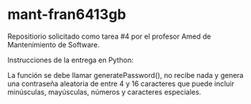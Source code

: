 # mant-fran6413gb
Repositiorio solicitado como tarea #4 por el profesor Amed de Mantenimiento de Software.

Instrucciones de la entrega en Python:

La función se debe llamar generatePassword(), no recibe nada y genera una contraseña aleatoria de entre 4 y 16 caracteres que puede incluir minúsculas, mayúsculas, números y caracteres especiales.
